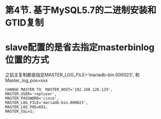 # 第4节. 基于MySQL5.7的二进制安装和GTID复制



# slave配置的是省去指定masterbinlog位置的方式

之前主复制都是指定MASTER_LOG_FILE='mariadb-bin.000023', 和 Master_log_pos=xxx

```
CHANGE MASTER TO  MASTER_HOST='192.168.126.129',  MASTER_USER='repluser',  
MASTER_PASSWORD='cisco',
MASTER_LOG_FILE='mariadb-bin.000023',  
MASTER_LOG_POS=691,
MASTER_SSL=1;
```



